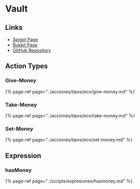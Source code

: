 # Vault

## Links

* [Spigot Page](https://www.spigotmc.org/resources/vault.34315/)
* [Bukkit Page](https://dev.bukkit.org/projects/vault)
* [GItHub Repository](https://github.com/milkbowl/Vault)

## Action Types

### Give-Money

{% page-ref page="../acciones/tipos/eco/give-money.md" %}

### Take-Money

{% page-ref page="../acciones/tipos/eco/take-money.md" %}

### Set-Money

{% page-ref page="../acciones/tipos/eco/set-money.md" %}

## Expression

### hasMoney

{% page-ref page="../scripts/expresiones/hasmoney.md" %}



